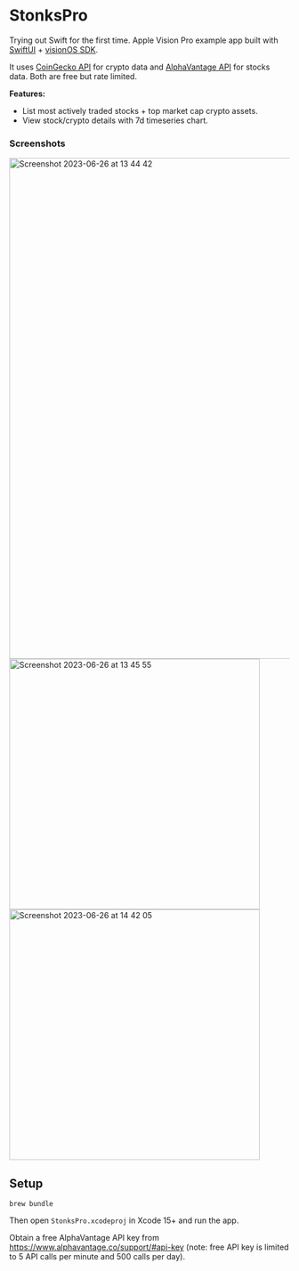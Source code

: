 # StonksPro

Trying out Swift for the first time. Apple Vision Pro example app built with [SwiftUI](https://developer.apple.com/xcode/swiftui/) + [visionOS SDK](https://developer.apple.com/documentation/visionos/).

It uses [CoinGecko API](https://www.coingecko.com/en/api) for crypto data and [AlphaVantage API](https://www.alphavantage.co/) for stocks data. Both are free but rate limited.

**Features:**
- List most actively traded stocks + top market cap crypto assets.
- View stock/crypto details with 7d timeseries chart.

### Screenshots

<img width="900" alt="Screenshot 2023-06-26 at 13 44 42" src="https://github.com/6/StonksPro/assets/158675/6a745cde-22b6-4b35-9e8e-29988a428871">
<img width="450" alt="Screenshot 2023-06-26 at 13 45 55" src="https://github.com/6/StonksPro/assets/158675/373a476d-1f94-4a76-9826-74fd581d7afc"> <img width="450" alt="Screenshot 2023-06-26 at 14 42 05" src="https://github.com/6/StonksPro/assets/158675/aaebb58d-0963-47fa-bd5c-9a6d8dff8163">

## Setup

```
brew bundle
```

Then open `StonksPro.xcodeproj` in Xcode 15+ and run the app.

Obtain a free AlphaVantage API key from https://www.alphavantage.co/support/#api-key (note: free API key is limited to 5 API calls per minute and 500 calls per day).

